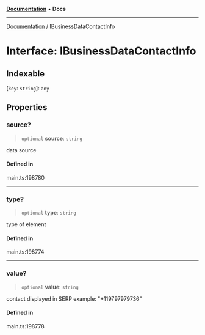 [**Documentation**](../README.md) • **Docs**

***

[Documentation](../globals.md) / IBusinessDataContactInfo

# Interface: IBusinessDataContactInfo

## Indexable

 \[`key`: `string`\]: `any`

## Properties

### source?

> `optional` **source**: `string`

data source

#### Defined in

main.ts:198780

***

### type?

> `optional` **type**: `string`

type of element

#### Defined in

main.ts:198774

***

### value?

> `optional` **value**: `string`

contact displayed in SERP 
example:
"+119797979736"

#### Defined in

main.ts:198778
